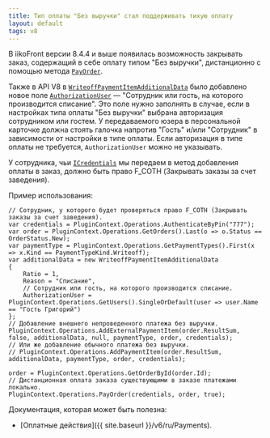 ```yaml
---
title: Тип оплаты "Без выручки" стал поддерживать тихую оплату
layout: default
tags: v8
---
```


В iikoFront версии 8.4.4 и выше появилась возможность закрывать заказ, содержащий в себе оплату типом "Без выручки", дистанционно с помощью метода
[`PayOrder`](https://iiko.github.io/front.api.sdk/v7/html/M_Resto_Front_Api_IOperationService_PayOrder.htm).

Также в API V8 в
[`WriteoffPaymentItemAdditionalData`](https://iiko.github.io/front.api.sdk/v8/html/T_Resto_Front_Api_Data_Payments_WriteoffPaymentItemAdditionalData.htm)
было добавлено новое поле
[`AuthorizationUser`](https://iiko.github.io/front.api.sdk/v8/html/P_Resto_Front_Api_Data_Payments_WriteoffPaymentItemAdditionalData_AuthorizationUser.htm) —
"Сотрудник или гость, на которого производится списание".
Это поле нужно заполнять в случае, если в настройках типа оплаты "Без выручки" выбрана авторизация сотрудником или гостем.
У передаваемого юзера в персональной карточке должна стоять галочка напротив "Гость" и/или "Сотрудник" в зависимости от настройки в типе оплаты.
Если авторизация в типе оплаты не требуется, `AuthorizationUser` можно не указывать.

У сотрудника, чьи
[`ICredentials`](https://iiko.github.io/front.api.sdk/v8/html/T_Resto_Front_Api_Data_Security_ICredentials.htm)
мы передаем в метод добавления оплаты в заказ, должно быть право F_COTH (Закрывать заказы за счет заведения).

Пример использования:

```
// Сотрудник, у которого будет проверяться право F_COTH (Закрывать заказы за счет заведения).
var credentials = PluginContext.Operations.AuthenticateByPin("777");
var order = PluginContext.Operations.GetOrders().Last(o => o.Status == OrderStatus.New);
var paymentType = PluginContext.Operations.GetPaymentTypes().First(x => x.Kind == PaymentTypeKind.Writeoff);
var additionalData = new WriteoffPaymentItemAdditionalData
{
    Ratio = 1,
    Reason = "Списание",
    // Сотрудник или гость, на которого производится списание.
    AuthorizationUser = PluginContext.Operations.GetUsers().SingleOrDefault(user => user.Name == "Гость Григорий")
};
// Добавление внешнего непроведенного платежа без выручки.
PluginContext.Operations.AddExternalPaymentItem(order.ResultSum, false, additionalData, null, paymentType, order, credentials);
// Или же добавление обычного платежа без выручки.
// PluginContext.Operations.AddPaymentItem(order.ResultSum, additionalData, paymentType, order, credentials);

order = PluginContext.Operations.GetOrderById(order.Id);
// Дистанционная оплата заказа существующими в заказе платежами локально.
PluginContext.Operations.PayOrder(credentials, order, true);
```

Документация, которая может быть полезна:

- [Оплатные действия]({{ site.baseurl }}/v6/ru/Payments).